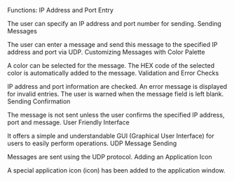 Functions:
IP Address and Port Entry

The user can specify an IP address and port number for sending.
Sending Messages

The user can enter a message and send this message to the specified IP address and port via UDP.
Customizing Messages with Color Palette

A color can be selected for the message.
The HEX code of the selected color is automatically added to the message.
Validation and Error Checks

IP address and port information are checked. An error message is displayed for invalid entries.
The user is warned when the message field is left blank.
Sending Confirmation

The message is not sent unless the user confirms the specified IP address, port and message.
User Friendly Interface

It offers a simple and understandable GUI (Graphical User Interface) for users to easily perform operations.
UDP Message Sending

Messages are sent using the UDP protocol.
Adding an Application Icon

A special application icon (icon) has been added to the application window.
